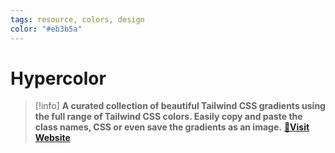 ```yaml
---
tags: resource, colors, design
color: "#eb3b5a"
---
```

# Hypercolor
> [!info]
> **A curated collection of beautiful Tailwind CSS gradients using the full range of Tailwind CSS colors. Easily copy and paste the class names, CSS or even save the gradients as an image.**
> [🔗**Visit Website**](https://hypercolor.dev/)


